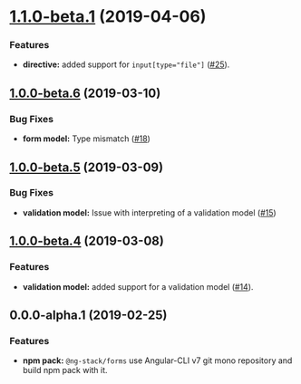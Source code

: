 <a name="1.1.0-beta.1"></a>
# [1.1.0-beta.1](https://github.com/KostyaTretyak/ng-stack/releases/tag/forms%401.1.0-beta.1) (2019-04-06)

### Features

- **directive:** added support for `input[type="file"]` ([#25](https://github.com/KostyaTretyak/ng-stack/pull/25)).


<a name="1.0.0-beta.6"></a>
## [1.0.0-beta.6](https://github.com/KostyaTretyak/ng-stack/releases/tag/forms%401.0.0-beta.6) (2019-03-10)

### Bug Fixes

- **form model:** Type mismatch ([#18](https://github.com/KostyaTretyak/ng-stack/issues/18))


<a name="1.0.0-beta.5"></a>
## [1.0.0-beta.5](https://github.com/KostyaTretyak/ng-stack/releases/tag/forms%401.0.0-beta.5) (2019-03-09)

### Bug Fixes

- **validation model:** Issue with interpreting of a validation model ([#15](https://github.com/KostyaTretyak/ng-stack/issues/15))


<a name="1.0.0-beta.4"></a>
## [1.0.0-beta.4](https://github.com/KostyaTretyak/ng-stack/releases/tag/forms%401.0.0-beta.4) (2019-03-08)

### Features

- **validation model:** added support for a validation model ([#14](https://github.com/KostyaTretyak/ng-stack/pull/14)).


<a name="0.0.0-alpha.1"></a>
## 0.0.0-alpha.1 (2019-02-25)

### Features

- **npm pack:** `@ng-stack/forms` use Angular-CLI v7 git mono repository and build npm pack with it.
